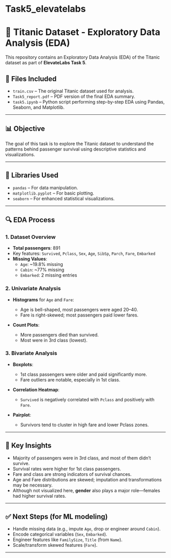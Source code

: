 # Task5_elevatelabs
# 🚢 Titanic Dataset - Exploratory Data Analysis (EDA)

This repository contains an Exploratory Data Analysis (EDA) of the Titanic dataset as part of **ElevateLabs Task 5**.

## 📁 Files Included

- `train.csv` – The original Titanic dataset used for analysis.
- `Task5_report.pdf` – PDF version of the final EDA summary.
- `task5.ipynb` – Python script performing step-by-step EDA using Pandas, Seaborn, and Matplotlib.

---

## 📊 Objective

The goal of this task is to explore the Titanic dataset to understand the patterns behind passenger survival using descriptive statistics and visualizations.

---

## 🧰 Libraries Used

- `pandas` – For data manipulation.
- `matplotlib.pyplot` – For basic plotting.
- `seaborn` – For enhanced statistical visualizations.

---

## 🔍 EDA Process

### 1. Dataset Overview

- **Total passengers**: 891
- Key features: `Survived`, `Pclass`, `Sex`, `Age`, `SibSp`, `Parch`, `Fare`, `Embarked`
- **Missing Values**:
  - `Age`: ~19.8% missing
  - `Cabin`: ~77% missing
  - `Embarked`: 2 missing entries

### 2. Univariate Analysis

- **Histograms** for `Age` and `Fare`:
  - Age is bell-shaped, most passengers were aged 20–40.
  - Fare is right-skewed; most passengers paid lower fares.

- **Count Plots**:
  - More passengers died than survived.
  - Most were in 3rd class (lowest).

### 3. Bivariate Analysis

- **Boxplots**:
  - 1st class passengers were older and paid significantly more.
  - Fare outliers are notable, especially in 1st class.

- **Correlation Heatmap**:
  - `Survived` is negatively correlated with `Pclass` and positively with `Fare`.

- **Pairplot**:
  - Survivors tend to cluster in high fare and lower Pclass zones.

---

## 📌 Key Insights

- Majority of passengers were in 3rd class, and most of them didn’t survive.
- Survival rates were higher for 1st class passengers.
- Fare and class are strong indicators of survival chances.
- Age and Fare distributions are skewed; imputation and transformations may be necessary.
- Although not visualized here, **gender** also plays a major role—females had higher survival rates.

---

## ✅ Next Steps (for ML modeling)

- Handle missing data (e.g., impute `Age`, drop or engineer around `Cabin`).
- Encode categorical variables (`Sex`, `Embarked`).
- Engineer features like `FamilySize`, `Title` (from `Name`).
- Scale/transform skewed features (`Fare`).

---
